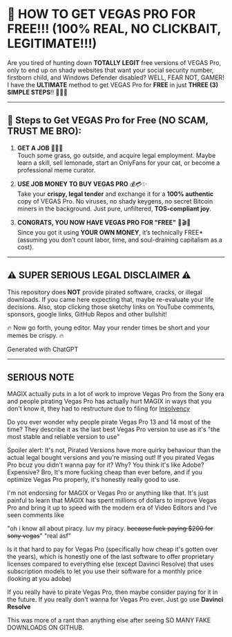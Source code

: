 # 🚀 HOW TO GET VEGAS PRO FOR **FREE**!!! (100% REAL, NO CLICKBAIT, LEGITIMATE!!!)

Are you tired of hunting down **TOTALLY LEGIT** free versions of VEGAS Pro, only to end up on shady websites that want your social security number, firstborn child, and Windows Defender disabled? WELL, FEAR NOT, GAMER! I have the **ULTIMATE** method to get VEGAS Pro for **FREE** in just **THREE (3) SIMPLE STEPS**!! 🤯💥🔥

---

## 🤡 Steps to Get VEGAS Pro for Free (NO SCAM, TRUST ME BRO):

1. **GET A JOB** 🏢💼💸  
   Touch some grass, go outside, and acquire legal employment. Maybe learn a skill, sell lemonade, start an OnlyFans for your cat, or become a professional meme curator.

2. **USE JOB MONEY TO BUY VEGAS PRO** 💰💳✨  
   Take your **crispy, legal tender** and exchange it for a **100% authentic** copy of VEGAS Pro. No viruses, no shady keygens, no secret Bitcoin miners in the background. Just pure, unfiltered, **TOS-compliant joy**.

3. **CONGRATS, YOU NOW HAVE VEGAS PRO FOR "FREE"** 🎉🎬🚀  
   Since you got it using **YOUR OWN MONEY**, it’s technically FREE* (assuming you don’t count labor, time, and soul-draining capitalism as a cost). 

---

## ⚠️ SUPER SERIOUS LEGAL DISCLAIMER ⚠️
This repository does **NOT** provide pirated software, cracks, or illegal downloads. If you came here expecting that, maybe re-evaluate your life decisions. Also, stop clicking those sketchy links on YouTube comments, sponsors, google links, GitHub Repos and other bullshit!

🔥 Now go forth, young editor. May your render times be short and your memes be crispy. 🔥

Generated with ChatGPT

---

## SERIOUS NOTE
MAGIX actually puts in a lot of work to improve Vegas Pro from the Sony era and people pirating Vegas Pro has actually hurt MAGIX in ways that you don't know it, they had to restructure due to filing for [Insolvency](https://www.reddit.com/r/VegasPro/comments/1bf9ibz/magix_files_for_insolvency/)

Do you ever wonder why people pirate Vegas Pro 13 and 14 most of the time? They describe it as the last best Vegas Pro version to use as it's "the most stable and reliable version to use"

Spoiler alert: It's not, Pirated Versions have more quirky behaviour than the actual legal bought versions and you're missing out! If you pirated Vegas Pro bcuz you didn't wanna pay for it? Why? You think it's like Adobe? Expensive? Bro, It's more fucking cheap than ever before, and if you optimize Vegas Pro properly, it's honestly really good to use.

I'm not endorsing for MAGIX or Vegas Pro or anything like that. It's just painful to learn that MAGIX has spent millions of dollars to improve Vegas Pro and bring it up to speed with the modern era of Video Editors and I've seen comments like

"oh i know all about piracy. luv my piracy. ~~because fuck paying $200 for sony vegas~~"
"real asf"

Is it that hard to pay for Vegas Pro (specifically how cheap it's gotten over the years), which is honestly one of the last software to offer proprietary licenses compared to everything else (except Davinci Resolve) that uses subscription models to let you use their software for a monthly price (looking at you adobe)

If you really have to pirate Vegas Pro, then maybe consider paying for it in the future. If you really don't wanna for Vegas Pro ever. Just go use **Davinci Resolve**



This was more of a rant than anything else after seeing SO MANY FAKE DOWNLOADS ON GITHUB.




